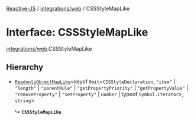 [Reactive-JS](../README.md) / [integrations/web](../modules/integrations_web.md) / CSSStyleMapLike

# Interface: CSSStyleMapLike

[integrations/web](../modules/integrations_web.md).CSSStyleMapLike

## Hierarchy

- [`ReadonlyObjectMapLike`](../modules/collections.md#readonlyobjectmaplike)<keyof `Omit`<`CSSStyleDeclaration`, ``"item"`` \| ``"length"`` \| ``"parentRule"`` \| ``"getPropertyPriority"`` \| ``"getPropertyValue"`` \| ``"removeProperty"`` \| ``"setProperty"`` \| `number` \| typeof `Symbol.iterator`\>, `string`\>

  ↳ **`CSSStyleMapLike`**
